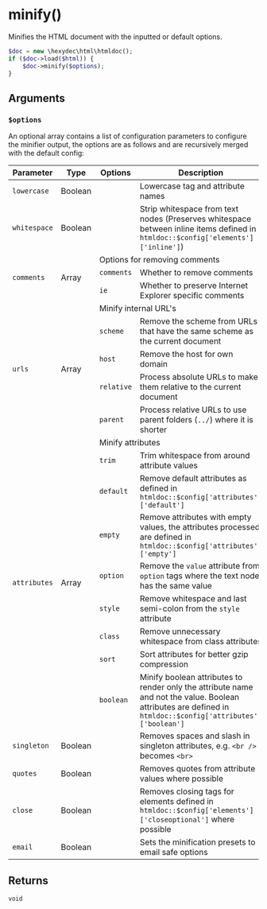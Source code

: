 # minify()

Minifies the HTML document with the inputted or default options.

```php
$doc = new \hexydec\html\htmldoc();
if ($doc->load($html)) {
	$doc->minify($options);
}
```

## Arguments

### `$options`

An optional array contains a list of configuration parameters to configure the minifier output, the options are as follows and are recursively merged with the default config:

<table>
	<thead>
		<th>Parameter</th>
		<th>Type</th>
		<th>Options</th>
		<th>Description</th>
		<th>Default</th>
	</thead>
	<tbody>
		<tr>
			<td><code>lowercase</code></td>
			<td>Boolean</td>
			<td></td>
			<td>Lowercase tag and attribute names</td>
			<td><code>true</code></td>
		</tr>
		<tr>
			<td><code>whitespace</code></td>
			<td>Boolean</td>
			<td></td>
			<td>Strip whitespace from text nodes (Preserves whitespace between inline items defined in <code>htmldoc::$config['elements']['inline']</code>)</td>
			<td><code>true</code></td>
		</tr>
		<tr>
			<td rowspan="3"><code>comments</code></td>
			<td rowspan="3">Array</td>
			<td colspan="2">Options for removing comments</td>
			<td><code>Array()</code></td>
		</tr>
		<tr>
			<td><code>comments</code></td>
			<td>Whether to remove comments</td>
			<td><code>true</code></td>
		</tr>
		<tr>
			<td><code>ie</code></td>
			<td>Whether to preserve Internet Explorer specific comments</td>
			<td><code>true</code></td>
		</tr>
		<tr>
			<td rowspan="5"><code>urls</code></td>
			<td rowspan="5">Array</td>
			<td colspan="2">Minify internal URL's</td>
			<td><code>Array()</code></td>
		</tr>
		<tr>
			<td><code>scheme</code></td>
			<td>Remove the scheme from URLs that have the same scheme as the current document</td>
			<td><code>true</code></td>
		</tr>
		<tr>
			<td><code>host</code></td>
			<td>Remove the host for own domain</td>
			<td><code>true</code></td>
		</tr>
		<tr>
			<td><code>relative</code></td>
			<td>Process absolute URLs to make them relative to the current document</td>
			<td><code>true</code></td>
		</tr>
		<tr>
			<td><code>parent</code></td>
			<td>Process relative URLs to use parent folders (<code>../</code>) where it is shorter</td>
			<td><code>true</code></td>
		</tr>
		<tr>
			<td rowspan="9"><code>attributes</code></td>
			<td rowspan="9">Array</td>
			<td colspan="2">Minify attributes</td>
			<td><code>Array()</code></td>
		</tr>
			<tr>
				<td><code>trim</code></td>
				<td>Trim whitespace from around attribute values</td>
				<td><code>true</code></td>
			</tr>
		<tr>
			<td><code>default</code></td>
			<td>Remove default attributes as defined in <code>htmldoc::$config['attributes']['default']</code></td>
			<td><code>true</code></td>
		</tr>
		<tr>
			<td><code>empty</code></td>
			<td>Remove attributes with empty values, the attributes processed are defined in <code>htmldoc::$config['attributes']['empty']</code></td>
			<td><code>true</code></td>
		</tr>
		<tr>
			<td><code>option</code></td>
			<td>Remove the <code>value</code> attribute from <code>option</code> tags where the text node has the same value</td>
			<td><code>true</code></td>
		</tr>
		<tr>
			<td><code>style</code></td>
			<td>Remove whitespace and last semi-colon from the <code>style</code> attribute</td>
			<td><code>true</code></td>
		</tr>
		<tr>
			<td><code>class</code></td>
			<td>Remove unnecessary whitespace from class attributes</td>
			<td><code>true</code></td>
		</tr>
		<tr>
			<td><code>sort</code></td>
			<td>Sort attributes for better gzip compression</td>
			<td><code>true</code></td>
		</tr>
		<tr>
			<td><code>boolean</code></td>
			<td>Minify boolean attributes to render only the attribute name and not the value. Boolean attributes are defined in <code>htmldoc::$config['attributes']['boolean']</code></td>
			<td><code>true</code></td>
		</tr>
		<tr>
			<td><code>singleton</code></td>
			<td>Boolean</td>
			<td></td>
			<td>Removes spaces and slash in singleton attributes, e.g. <code>&lt;br /&gt;</code> becomes <code>&lt;br&gt;</code></td>
			<td><code>true</code></td>
		</tr>
		<tr>
			<td><code>quotes</code></td>
			<td>Boolean</td>
			<td></td>
			<td>Removes quotes from attribute values where possible</td>
			<td><code>true</code></td>
		</tr>
		<tr>
			<td><code>close</code></td>
			<td>Boolean</td>
			<td></td>
			<td>Removes closing tags for elements defined in <code>htmldoc::$config['elements']['closeoptional']</code> where possible</td>
			<td><code>true</code></td>
		</tr>
		<tr>
			<td><code>email</code></td>
			<td>Boolean</td>
			<td></td>
			<td>Sets the minification presets to email safe options</td>
			<td><code>false</code></td>
		</tr>
	</tbody>
</table>

## Returns

`void`
